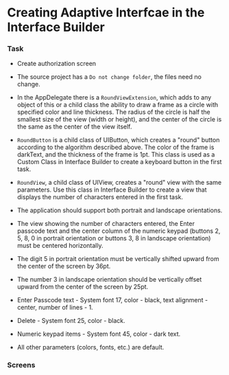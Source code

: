 # Creating Adaptive Interfcae in the Interface Builder
### Task
* Create authorization screen
* The source project has a ```Do not change folder```, the files  need no change. 
* In the AppDelegate there is a ```RoundViewExtension```, which adds to any object of this or a child class the ability to draw a frame as a circle with specified color and line thickness. The radius of the circle is half the smallest size of the view (width or height), and the center of the circle is the same as the center of the view itself. 
* ```RoundButton``` is a child class of UIButton, which creates a "round" button according to the algorithm described above. The color of the frame is darkText, and the thickness of the frame is 1pt. This class is used as a Custom Class in Interface Builder to create a keyboard button in the first task.
* ```RoundView```, a child class of UIView, creates a "round" view with the same parameters. Use this class in Interface Builder to create a view that displays the number of characters entered in the first task.

* The application should support both portrait and landscape orientations. 
* The view showing the number of characters entered, the Enter passcode text and the center column of the numeric keypad (buttons 2, 5, 8, 0 in portrait orientation or buttons 3, 8 in landscape orientation) must be centered horizontally.

* The digit 5 in portrait orientation must be vertically shifted upward from the center of the screen by 36pt.

* The number 3 in landscape orientation should be vertically offset upward from the center of the screen by 25pt.

* Enter Passcode text - System font 17, color - black, text alignment - center, number of lines - 1.

* Delete - System font 25, color - black.

* Numeric keypad items - System font 45, color - dark text.

* All other parameters (colors, fonts, etc.) are default.

### Screens
